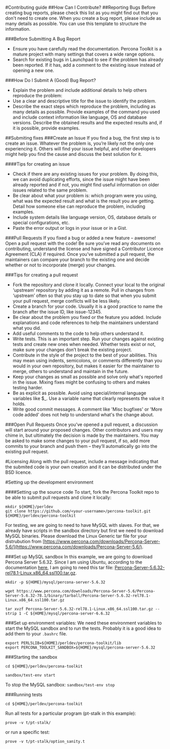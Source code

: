 #Contributing guide
##How Can I Contribute?
##Reporting Bugs
Before creating bug reports, please check this list as you might find out that you don't need to create one. When you create a bug report, please include as many details as possible. You can use this template to structure the information.  

###Before Submitting A Bug Report
- Ensure you have carefully read the documentation. Percona Toolkit is a mature project with many settings that covers a wide range options.
- Search for existing bugs in Launchpad to see if the problem has already been reported. If it has, add a comment to the existing issue instead of opening a new one.

###How Do I Submit A (Good) Bug Report?
- Explain the problem and include additional details to help others reproduce the problem:
- Use a clear and descriptive title for the issue to identify the problem.
- Describe the exact steps which reproduce the problem, including as many details as possible. Provide examples of the command you used and include context information like language, OS and database versions.
Describe the obtained results and the expected results and, if it is possible, provide examples.

##Submiting fixes
###Create an Issue
If you find a bug, the first step is to create an issue. Whatever the problem is, you’re likely not the only one experiencing it. Others will find your issue helpful, and other developers might help you find the cause and discuss the best solution for it.

####Tips for creating an issue
- Check if there are any existing issues for your problem. By doing this, we can avoid duplicating efforts, since the issue might have been already reported and if not, you might find useful information on older issues related to the same problem.
- Be clear about what your problem is: which program were you using, what was the expected result and what is the result you are getting. Detail how someone else can reproduce the problem, including examples.
- Include system details like language version, OS, database details or special configurations, etc.
- Paste the error output or logs in your issue or in a Gist.

###Pull Requests
If you fixed a bug or added a new feature – awesome! Open a pull request with the code! Be sure you’ve read any documents on contributing, understand the license and have signed a Contributor Licence Agreement (CLA) if required. Once you’ve submitted a pull request, the maintainers can compare your branch to the existing one and decide whether or not to incorporate (merge) your changes.

###Tips for creating a pull request
- Fork the repository and clone it locally. Connect your local to the original ‘upstream’ repository by adding it as a remote. Pull in changes from ‘upstream’ often so that you stay up to date so that when you submit your pull request, merge conflicts will be less likely.
- Create a branch for your code. Usually it is a good practice to name the branch after the issue ID, like issue-12345.
- Be clear about the problem you fixed or the feature you added. Include explanations and code references to help the maintainers understand what you did.
- Add useful comments to the code to help others understand it.
- Write tests. This is an important step. Run your changes against existing tests and create new ones when needed. Whether tests exist or not, make sure your changes don’t break the existing project.
- Contribute in the style of the project to the best of your abilities. This may mean using indents, semicolons, or comments differently than you would in your own repository, but makes it easier for the maintainer to merge, others to understand and maintain in the future.
- Keep your changes as small as possible and solve only what's reported in the issue. Mixing fixes might be confusing to others and makes testing harder.
- Be as explicit as possible. Avoid using special/internal language variables like $_. Use a variable name that clearly represents the value it holds.
- Write good commit messages. A comment like 'Misc bugfixes' or 'More code added' does not help to understand what's the change about.

###Open Pull Requests
Once you’ve opened a pull request, a discussion will start around your proposed changes. Other contributors and users may chime in, but ultimately the decision is made by the maintainers. You may be asked to make some changes to your pull request, if so, add more commits to your branch and push them – they’ll automatically go into the existing pull request.

#Licensing
Along with the pull request, include a message indicating that the submited code is your own creation and it can be distributed under the BSD licence. 
  
  
#Setting up the development environment

####Setting up the source code
To start, fork the Percona Toolkit repo to be able to submit pull requests and clone it locally:
```
mkdir ${HOME}/perldev
git clone https://github.com/<your-username>/percona-toolkit.git ${HOME}/perldev/percona-toolkit
```

For testing, we are going to need to have MySQL with slaves. For that, we already have scripts in the sandbox directory but first we need to download MySQL binaries. Please download the Linux Generic tar file for your distrubution from [https://www.percona.com/downloads/Percona-Server-5.6/](https://www.percona.com/downloads/Percona-Server-5.6/).    

###Set up MySQL sandbox
In this example, we are going to download Percona Server 5.6.32. Since I am using Ubuntu, according to the documentation [here](https://www.percona.com/doc/percona-server/5.6/installation.html#installing-percona-server-from-a-binary-tarball), I am going to need this tar file: [Percona-Server-5.6.32-rel78.1-Linux.x86_64.ssl100.tar.gz](https://www.percona.com/downloads/Percona-Server-5.6/Percona-Server-5.6.32-78.1/binary/tarball/Percona-Server-5.6.32-rel78.1-Linux.x86_64.ssl100.tar.gz).  

```
mkdir -p ${HOME}/mysql/percona-server-5.6.32
```
```
wget https://www.percona.com/downloads/Percona-Server-5.6/Percona-Server-5.6.32-78.1/binary/tarball/Percona-Server-5.6.32-rel78.1-Linux.x86_64.ssl100.tar.gz 
```
```
tar xvzf Percona-Server-5.6.32-rel78.1-Linux.x86_64.ssl100.tar.gz --strip 1 -C ${HOME}/mysql/percona-server-6.6.32
```
###Set up environment variables:
We need these environment variables to start the MySQL sandbox and to run the tests. Probably it is a good idea to add them to your `.bashrc` file.
```
export PERL5LIB=${HOME}/perldev/percona-toolkit/lib
export PERCONA_TOOLKIT_SANDBOX=${HOME}/mysql/percona-server-5.6.32
```

###Starting the sandbox
```
cd ${HOME}/perldev/percona-toolkit
```
```
sandbox/test-env start
```
To stop the MySQL sandbox: `sandbox/test-env stop`  

###Running tests
```
cd ${HOME}/perldev/percona-toolkit
```
Run all tests for a particular program (pt-stalk in this example):
```
prove -v t/pt-stalk/
```
or run a specific test:
```
prove -v t/pt-stalk/option_sanity.t
```

